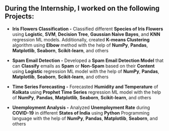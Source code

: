 ## During the Internship, I worked on the following Projects: 

- **Iris Flowers Classification -** Classified different **Species of Iris Flowers** using **Logistic**, **SVM**, **Decision Tree**, **Gaussian Naive Bayes**, and **KNN** regression ML models. Additionally, created **K-means Clustering** algorithm using **Elbow** method with the help of **NumPy**, **Pandas**, **Matplotlib**, **Seaborn**, **Scikit-learn**, and others

- **Spam Email Detection -** Developed a **Spam Email Detection Model** that can **Classify** emails as **Spam** or **Non-Spam** based on their **Content** using **Logistic** regression ML model with the help of **NumPy**, **Pandas**, **Matplotlib**, **Seaborn**, **Scikit-learn**, and others

- **Time Series Forecasting -** Forecasted **Humidity and Temperature** of **Kolkata** using **Prophet Time Series** regression ML model with the help of **NumPy**, **Pandas**, **Matplotlib**, **Seaborn**, **Scikit-learn**, and others

- **Unemployment Analysis -** Analyzed **Unemployment Rate** during **COVID-19** in different **States of India** using **Python** Programming language with the help of **NumPy**, **Pandas**, **Matplotlib**, **Seaborn**, and others

